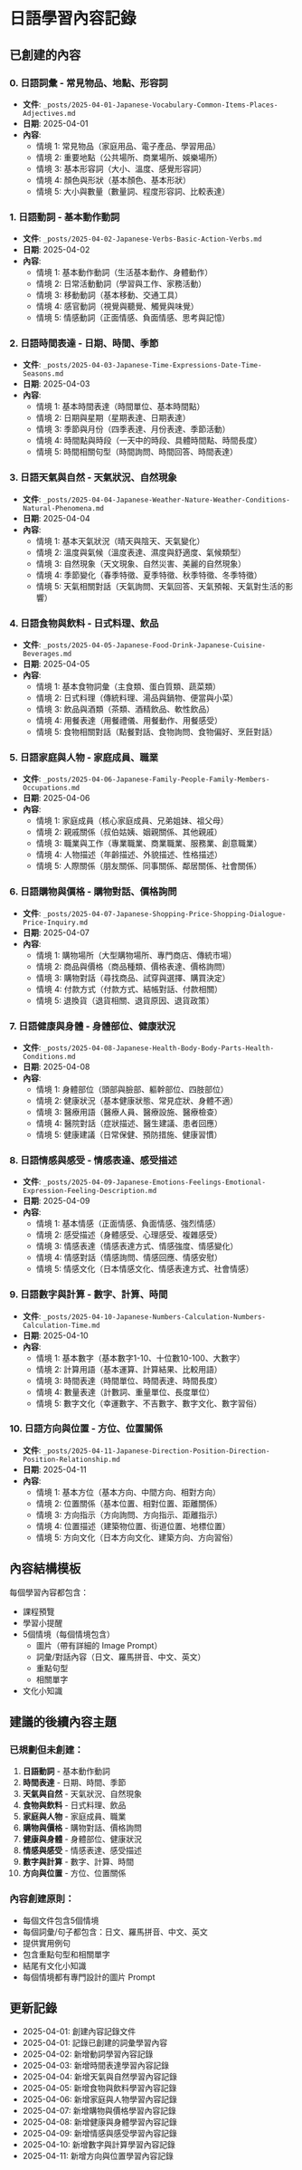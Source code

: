 # 日語學習內容記錄

## 已創建的內容

### 0. 日語詞彙 - 常見物品、地點、形容詞
- **文件**: `_posts/2025-04-01-Japanese-Vocabulary-Common-Items-Places-Adjectives.md`
- **日期**: 2025-04-01
- **內容**:
  - 情境 1: 常見物品（家庭用品、電子產品、學習用品）
  - 情境 2: 重要地點（公共場所、商業場所、娛樂場所）
  - 情境 3: 基本形容詞（大小、溫度、感覺形容詞）
  - 情境 4: 顏色與形狀（基本顏色、基本形狀）
  - 情境 5: 大小與數量（數量詞、程度形容詞、比較表達）

### 1. 日語動詞 - 基本動作動詞
- **文件**: `_posts/2025-04-02-Japanese-Verbs-Basic-Action-Verbs.md`
- **日期**: 2025-04-02
- **內容**:
  - 情境 1: 基本動作動詞（生活基本動作、身體動作）
  - 情境 2: 日常活動動詞（學習與工作、家務活動）
  - 情境 3: 移動動詞（基本移動、交通工具）
  - 情境 4: 感官動詞（視覺與聽覺、觸覺與味覺）
  - 情境 5: 情感動詞（正面情感、負面情感、思考與記憶）

### 2. 日語時間表達 - 日期、時間、季節
- **文件**: `_posts/2025-04-03-Japanese-Time-Expressions-Date-Time-Seasons.md`
- **日期**: 2025-04-03
- **內容**:
  - 情境 1: 基本時間表達（時間單位、基本時間點）
  - 情境 2: 日期與星期（星期表達、日期表達）
  - 情境 3: 季節與月份（四季表達、月份表達、季節活動）
  - 情境 4: 時間點與時段（一天中的時段、具體時間點、時間長度）
  - 情境 5: 時間相關句型（時間詢問、時間回答、時間表達）

### 3. 日語天氣與自然 - 天氣狀況、自然現象
- **文件**: `_posts/2025-04-04-Japanese-Weather-Nature-Weather-Conditions-Natural-Phenomena.md`
- **日期**: 2025-04-04
- **內容**:
  - 情境 1: 基本天氣狀況（晴天與陰天、天氣變化）
  - 情境 2: 溫度與氣候（溫度表達、濕度與舒適度、氣候類型）
  - 情境 3: 自然現象（天文現象、自然災害、美麗的自然現象）
  - 情境 4: 季節變化（春季特徵、夏季特徵、秋季特徵、冬季特徵）
  - 情境 5: 天氣相關對話（天氣詢問、天氣回答、天氣預報、天氣對生活的影響）

### 4. 日語食物與飲料 - 日式料理、飲品
- **文件**: `_posts/2025-04-05-Japanese-Food-Drink-Japanese-Cuisine-Beverages.md`
- **日期**: 2025-04-05
- **內容**:
  - 情境 1: 基本食物詞彙（主食類、蛋白質類、蔬菜類）
  - 情境 2: 日式料理（傳統料理、湯品與鍋物、便當與小菜）
  - 情境 3: 飲品與酒類（茶類、酒精飲品、軟性飲品）
  - 情境 4: 用餐表達（用餐禮儀、用餐動作、用餐感受）
  - 情境 5: 食物相關對話（點餐對話、食物詢問、食物偏好、烹飪對話）

### 5. 日語家庭與人物 - 家庭成員、職業
- **文件**: `_posts/2025-04-06-Japanese-Family-People-Family-Members-Occupations.md`
- **日期**: 2025-04-06
- **內容**:
  - 情境 1: 家庭成員（核心家庭成員、兄弟姐妹、祖父母）
  - 情境 2: 親戚關係（叔伯姑姨、姻親關係、其他親戚）
  - 情境 3: 職業與工作（專業職業、商業職業、服務業、創意職業）
  - 情境 4: 人物描述（年齡描述、外貌描述、性格描述）
  - 情境 5: 人際關係（朋友關係、同事關係、鄰居關係、社會關係）

### 6. 日語購物與價格 - 購物對話、價格詢問
- **文件**: `_posts/2025-04-07-Japanese-Shopping-Price-Shopping-Dialogue-Price-Inquiry.md`
- **日期**: 2025-04-07
- **內容**:
  - 情境 1: 購物場所（大型購物場所、專門商店、傳統市場）
  - 情境 2: 商品與價格（商品種類、價格表達、價格詢問）
  - 情境 3: 購物對話（尋找商品、試穿與選擇、購買決定）
  - 情境 4: 付款方式（付款方式、結帳對話、付款相關）
  - 情境 5: 退換貨（退貨相關、退貨原因、退貨政策）

### 7. 日語健康與身體 - 身體部位、健康狀況
- **文件**: `_posts/2025-04-08-Japanese-Health-Body-Body-Parts-Health-Conditions.md`
- **日期**: 2025-04-08
- **內容**:
  - 情境 1: 身體部位（頭部與臉部、軀幹部位、四肢部位）
  - 情境 2: 健康狀況（基本健康狀態、常見症狀、身體不適）
  - 情境 3: 醫療用語（醫療人員、醫療設施、醫療檢查）
  - 情境 4: 醫院對話（症狀描述、醫生建議、患者回應）
  - 情境 5: 健康建議（日常保健、預防措施、健康習慣）

### 8. 日語情感與感受 - 情感表達、感受描述
- **文件**: `_posts/2025-04-09-Japanese-Emotions-Feelings-Emotional-Expression-Feeling-Description.md`
- **日期**: 2025-04-09
- **內容**:
  - 情境 1: 基本情感（正面情感、負面情感、強烈情感）
  - 情境 2: 感受描述（身體感受、心理感受、複雜感受）
  - 情境 3: 情感表達（情感表達方式、情感強度、情感變化）
  - 情境 4: 情感對話（情感詢問、情感回應、情感安慰）
  - 情境 5: 情感文化（日本情感文化、情感表達方式、社會情感）

### 9. 日語數字與計算 - 數字、計算、時間
- **文件**: `_posts/2025-04-10-Japanese-Numbers-Calculation-Numbers-Calculation-Time.md`
- **日期**: 2025-04-10
- **內容**:
  - 情境 1: 基本數字（基本數字1-10、十位數10-100、大數字）
  - 情境 2: 計算用語（基本運算、計算結果、比較用語）
  - 情境 3: 時間表達（時間單位、時間表達、時間長度）
  - 情境 4: 數量表達（計數詞、重量單位、長度單位）
  - 情境 5: 數字文化（幸運數字、不吉數字、數字文化、數字習俗）

### 10. 日語方向與位置 - 方位、位置關係
- **文件**: `_posts/2025-04-11-Japanese-Direction-Position-Direction-Position-Relationship.md`
- **日期**: 2025-04-11
- **內容**:
  - 情境 1: 基本方位（基本方向、中間方向、相對方向）
  - 情境 2: 位置關係（基本位置、相對位置、距離關係）
  - 情境 3: 方向指示（方向詢問、方向指示、距離指示）
  - 情境 4: 位置描述（建築物位置、街道位置、地標位置）
  - 情境 5: 方向文化（日本方向文化、建築方向、方向習俗）

## 內容結構模板

每個學習內容都包含：
- 課程預覽
- 學習小提醒
- 5個情境（每個情境包含）
  - 圖片（帶有詳細的 Image Prompt）
  - 詞彙/對話內容（日文、羅馬拼音、中文、英文）
  - 重點句型
  - 相關單字
- 文化小知識

## 建議的後續內容主題

### 已規劃但未創建：
1. **日語動詞** - 基本動作動詞
2. **時間表達** - 日期、時間、季節
3. **天氣與自然** - 天氣狀況、自然現象
4. **食物與飲料** - 日式料理、飲品
5. **家庭與人物** - 家庭成員、職業
6. **購物與價格** - 購物對話、價格詢問
7. **健康與身體** - 身體部位、健康狀況
8. **情感與感受** - 情感表達、感受描述
9. **數字與計算** - 數字、計算、時間
10. **方向與位置** - 方位、位置關係

### 內容創建原則：
- 每個文件包含5個情境
- 每個詞彙/句子都包含：日文、羅馬拼音、中文、英文
- 提供實用例句
- 包含重點句型和相關單字
- 結尾有文化小知識
- 每個情境都有專門設計的圖片 Prompt

## 更新記錄
- 2025-04-01: 創建內容記錄文件
- 2025-04-01: 記錄已創建的詞彙學習內容
- 2025-04-02: 新增動詞學習內容記錄
- 2025-04-03: 新增時間表達學習內容記錄
- 2025-04-04: 新增天氣與自然學習內容記錄
- 2025-04-05: 新增食物與飲料學習內容記錄
- 2025-04-06: 新增家庭與人物學習內容記錄
- 2025-04-07: 新增購物與價格學習內容記錄
- 2025-04-08: 新增健康與身體學習內容記錄
- 2025-04-09: 新增情感與感受學習內容記錄
- 2025-04-10: 新增數字與計算學習內容記錄
- 2025-04-11: 新增方向與位置學習內容記錄
